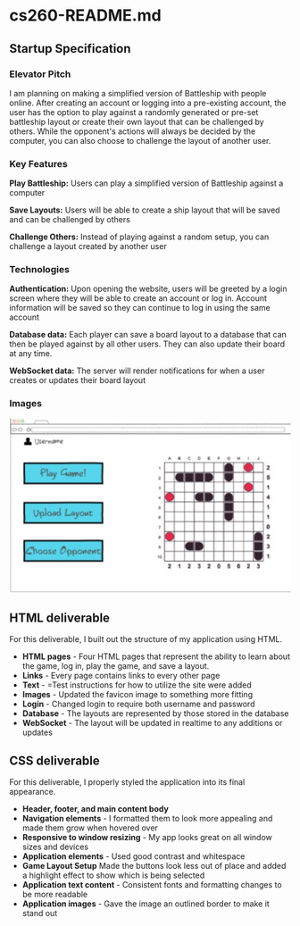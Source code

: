 # cs260-README.md
## Startup Specification
### Elevator Pitch
I am planning on making a simplified version of Battleship with people online. After creating an account or logging into a pre-existing account, the user has the option to play against a randomly generated or pre-set battleship layout or create their own layout that can be challenged by others. While the opponent's actions will always be decided by the computer, you can also choose to challenge the layout of another user.

### Key Features
**Play Battleship:** Users can play a simplified version of Battleship against a computer

**Save Layouts:** Users will be able to create a ship layout that will be saved and can be challenged by others

**Challenge Others:** Instead of playing against a random setup, you can challenge a layout created by another user


### Technologies
**Authentication:** Upon opening the website, users will be greeted by a login screen where they will be able to create an account or log in. Account information will be saved so they can continue to log in using the same account

**Database data:** Each player can save a board layout to a database that can then be played against by all other users. They can also update their board at any time.

**WebSocket data:** The server will render notifications for when a user creates or updates their board layout

### Images
![Mock](better_battleship_sketch.jpg)


## HTML deliverable
For this deliverable, I built out the structure of my application using HTML.

- **HTML pages** - Four HTML pages that represent the ability to learn about the game, log in, play the game, and save a layout.
- **Links** - Every page contains links to every other page
- **Text** - =Test instructions for how to utilize the site were added
- **Images** -  Updated the favicon image to something more fitting
- **Login** - Changed login to require both username and password
- **Database** - The layouts are represented by those stored in the database
- **WebSocket** - The layout will be updated in realtime to any additions or updates

 
## CSS deliverable

For this deliverable, I properly styled the application into its final appearance.

- **Header, footer, and main content body**
- **Navigation elements** - I formatted them to look more appealing and made them grow when hovered over
- **Responsive to window resizing** - My app looks great on all window sizes and devices
- **Application elements** - Used good contrast and whitespace
- **Game Layout Setup** Made the buttons look less out of place and added a highlight effect to show which is being selected
- **Application text content** - Consistent fonts and formatting changes to be more readable
- **Application images** - Gave the image an outlined border to make it stand out
